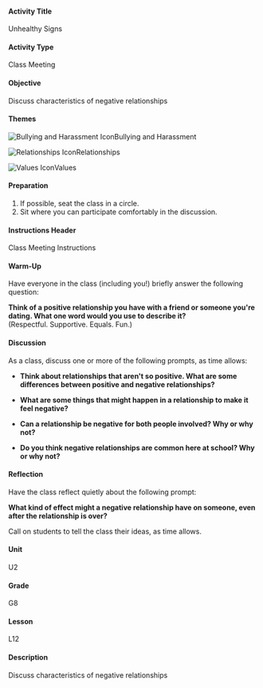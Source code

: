 #### Activity Title
Unhealthy Signs
#### Activity Type
Class Meeting
#### Objective
Discuss characteristics of negative relationships
#### Themes
![Bullying and Harassment Icon](http://v5cmservice.secondstep.org/MS3TP_IMAGES/SKILLS/SKILLS_SMALL_IMAGES/bullying-and-harassment-sm.png)Bullying and Harassment
 
![Relationships Icon](http://v5cmservice.secondstep.org/MS3TP_IMAGES/SKILLS/SKILLS_SMALL_IMAGES/relationships-sm.png)Relationships
 
![Values Icon](http://v5cmservice.secondstep.org/MS3TP_IMAGES/SKILLS/SKILLS_SMALL_IMAGES/values-sm.png)Values
 

#### Preparation
1. If possible, seat the class in a circle.
2. Sit where you can participate comfortably in the discussion.

#### Instructions Header
Class Meeting Instructions
#### Warm-Up
Have everyone in the class (including you!) briefly answer the following question: 

**Think of a positive relationship you have with a friend or someone you're dating. What one word would you use to describe it?**<br/>
            (Respectful. Supportive. Equals. Fun.)
#### Discussion
As a class, discuss one or more of the following prompts, as time allows:


-  **Think about relationships that aren't so positive. What are some differences between positive and negative relationships?**

-  **What are some things that might happen in a relationship to make it feel negative?**

-  **Can a relationship be negative for both people involved? Why or why not?**

-  **Do you think negative relationships are common here at school? Why or why not?**
#### Reflection
Have the class reflect quietly about the following prompt:

**What kind of effect might a negative relationship have on someone, even after the relationship is over?**

Call on students to tell the class their ideas, as time allows.
#### Unit
U2
#### Grade
G8
#### Lesson
L12
#### Description
Discuss characteristics of negative relationships

